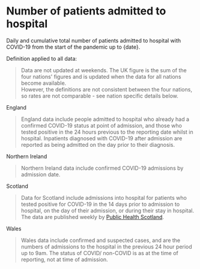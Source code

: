 # Number of patients admitted to hospital

Daily and cumulative total number of patients admitted to hospital with COVID-19 from the start of the pandemic up to {date}.

Definition applied to all data: 
> Data are not updated at weekends.  The UK figure is the sum of the four nations' figures and is updated when the data for all nations become available.  
> However, the definitions are not consistent between the four nations, so rates are not comparable - see nation specific details below.

England 
> England data include people admitted to hospital who already had a confirmed COVID-19 status at point of admission, and those who tested positive in the 24 hours 
> previous to the reporting date whilst in hospital. Inpatients diagnosed with COVID-19 after admission are reported as being admitted on the day prior to their 
> diagnosis.

Northern Ireland
> Northern Ireland data include confirmed COVID-19 admissions by admission date.

Scotland
> Data for Scotland include admissions into hospital for patients who tested positive for COVID-19 in the 14 days prior to admission to hospital, on the day of their
> admission, or during their stay in hospital. The data are published weekly by [Public Health Scotland](
https://beta.isdscotland.org/find-publications-and-data/population-health/covid-19/covid-19-statistical-report/).

Wales
> Wales data include confirmed and suspected cases, and are the numbers of admissions to the hospital in the previous 24 hour period up to 9am. The status of COVID/ 
> non-COVID is as at the time of reporting, not at time of admission.

